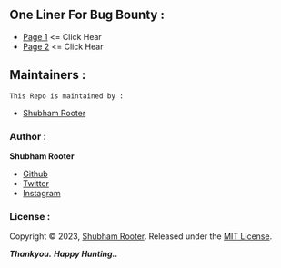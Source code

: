 
## One Liner For Bug Bounty :
* [Page 1](https://github.com/shubham-rooter/One-liner-for-Bug-Bounty/blob/master/one-liner.md) <= Click Hear
* [Page 2](https://github.com/shubham-rooter/One-liner-for-Bug-Bounty/blob/master/one-liner2.md) <= Click Hear

## Maintainers :

`This Repo is maintained by : `

- [Shubham Rooter](https://github.com/shubham-rooter)

### Author :

**Shubham Rooter**

* [Github](https://www.github.com/shubham-rooter)
* [Twitter](https://www.twitter.com/shubhamtiwari_r)
* [Instagram](https://www.instagram.com/shubham_rooter)

### License :

Copyright © 2023, [Shubham Rooter](https://github.com/Shubham-Rooter).
Released under the [MIT License](LICENSE).

***Thankyou.***
***Happy Hunting..***

